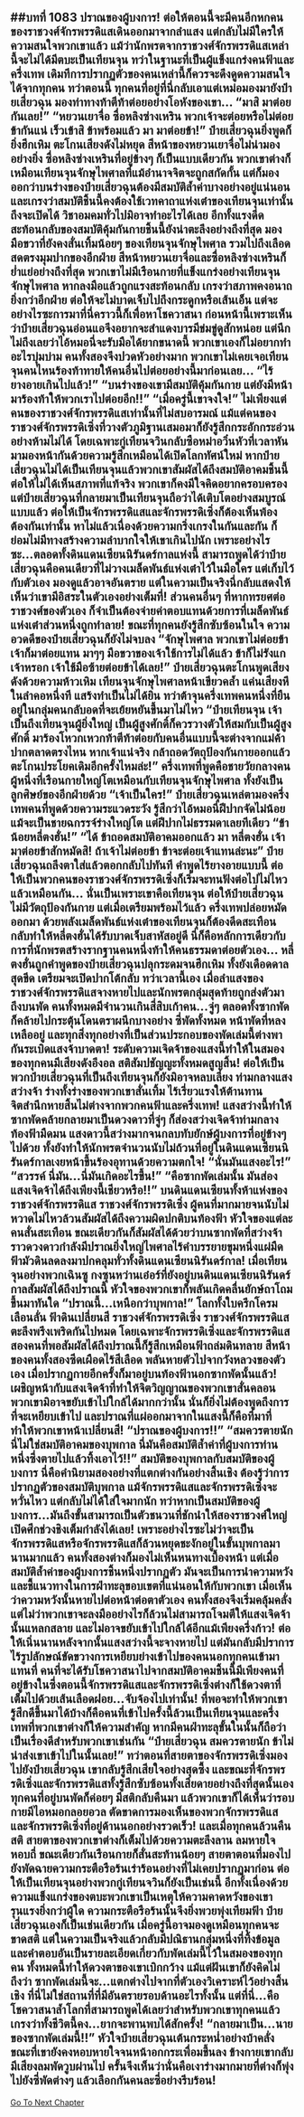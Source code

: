 ##บทที่ 1083 ปราณของผู้บงการ!
ต่อให้ตอนนี้จะมีคนอีกหกคนของราชวงศ์จักรพรรดิแสเดินออกมาจากลำแสง แต่กลับไม่มีใครให้ความสนใจพวกเขาแล้ว แม้ว่านักพรตจากราชวงศ์จักรพรรดิแสเหล่านี้จะไม่ได้มีตบะเป็นเทียนจุน ทว่าในฐานะที่เป็นผู้แข็งแกร่งคนฟ้าและครึ่งเทพ เดิมทีการปรากฏตัวของคนเหล่านี้ก็ควรจะดึงดูดความสนใจได้จากทุกคน
ทว่าตอนนี้ ทุกคนที่อยู่ที่นี่กลับเอาแต่เหม่อมองมายังป๋ายเสี่ยวฉุน มองท่าทางท้าตีท้าต่อยอย่างโอหังของเขา...
“มาสิ มาต่อยกันเลย!”
“หยวนเยาจื่อ ซื่อหลิงซ่างเหริน พวกเจ้าจะต่อยหรือไม่ต่อยข้ากันแน่ เร็วเข้าสิ ข้าพร้อมแล้ว มา มาต่อยข้า!” ป๋ายเสี่ยวฉุนยิ่งพูดก็ยิ่งฮึกเหิม ตะโกนเสียงดังไม่หยุด
สีหน้าของหยวนเยาจื่อไม่น่ามองอย่างยิ่ง ซื่อหลิงซ่างเหรินที่อยู่ข้างๆ ก็เป็นแบบเดียวกัน พวกเขาต่างก็เหมือนเทียนจุนจักษุไพศาลที่แม้อำนาจจิตจะถูกสกัดกั้น แต่ก็มองออกว่าบนร่างของป๋ายเสี่ยวฉุนต้องมีสมบัติล้ำค่าบางอย่างอยู่แน่นอน และเกรงว่าสมบัติชิ้นนี้คงต้องใช้เวทคาถาแห่งเต๋าของเทียนจุนเท่านั้นถึงจะเปิดได้ วิชาอมคมทั่วไปมิอาจทำอะไรได้เลย
อีกทั้งแรงดีดสะท้อนกลับของสมบัติคุ้มกันกายชิ้นนี้ยังน่าตะลึงอย่างถึงที่สุด มองมือขวาที่ยังคงสั่นเทิ้มน้อยๆ ของเทียนจุนจักษุไพศาล รวมไปถึงเลือดสดตรงมุมปากของอีกฝ่าย สีหน้าหยวนเยาจื่อและซื่อหลิงซ่างเหรินก็ย่ำแย่อย่างถึงที่สุด พวกเขาไม่มีเรือนกายที่แข็งแกร่งอย่างเทียนจุนจักษุไพศาล หากลงมือแล้วถูกแรงสะท้อนกลับ เกรงว่าสภาพคงอนาถยิ่งกว่าอีกฝ่าย
ต่อให้จะไม่บาดเจ็บไปถึงกระดูกหรือเส้นเอ็น แต่จะอย่างไรซะการมาที่นี่คราวนี้ก็เพื่อหาโชควาสนา ก่อนหน้านี้เพราะเห็นว่าป๋ายเสี่ยวฉุนอ่อนแอจึงอยากจะสำแดงบารมีข่มขู่ดูสักหน่อย แต่นึกไม่ถึงเลยว่าไอ้หมอนี่จะรับมือได้ยากขนาดนี้ พวกเขาเองก็ไม่อยากทำอะไรบุ่มบ่าม คนทั้งสองจึงปวดหัวอย่างมาก
พวกเขาไม่เคยเจอเทียนจุนคนไหนร้องท้าทายให้คนอื่นไปต่อยอย่างนี้มาก่อนเลย...
“ไร้ยางอายเกินไปแล้ว!”
“บนร่างของเขามีสมบัติคุ้มกันกาย แต่ยังมีหน้ามาร้องท้าให้พวกเราไปต่อยอีก!!”
“เมื่อครู่นี้เขาจงใจ!”
ไม่เพียงแต่คนของราชวงศ์จักรพรรดิแสเท่านั้นที่ไม่สบอารมณ์ แม้แต่คนของราชวงศ์จักรพรรดิเซิ่งที่วางตัวภูมิฐานเสมอมาก็ยังรู้สึกกระอักกระอ่วนอย่างห้ามไม่ได้ โดยเฉพาะกู่เทียนจวินกลับซือหม่าอวิ๋นหัวที่เวลาหันมามองหน้ากันด้วยความรู้สึกเหมือนได้เปิดโลกทัศน์ใหม่
หากป๋ายเสี่ยวฉุนไม่ได้เป็นเทียนจุนแล้วพวกเขาสัมผัสได้ถึงสมบัติอาคมชิ้นนี้ ต่อให้ไม่ได้เห็นสภาพที่แท้จริง พวกเขาก็คงมีใจคิดอยากครอบครอง แต่ป๋ายเสี่ยวฉุนที่กลายมาเป็นเทียนจุนถือว่าได้เติบโตอย่างสมบูรณ์แบบแล้ว ต่อให้เป็นจักรพรรดิแสและจักรพรรดิเซิ่งก็ต้องเห็นพ้องต้องกันเท่านั้น หาไม่แล้วเนื่องด้วยความกริ่งเกรงในกันและกัน ก็ย่อมไม่มีทางสร้างความลำบากใจให้เขาเกินไปนัก
เพราะอย่างไรซะ...ตลอดทั้งดินแดนเซียนนิรันดร์กาลแห่งนี้ สามารถพูดได้ว่าป๋ายเสี่ยวฉุนคือคนเดียวที่ไม่วางเมล็ดพันธ์แห่งเต๋าไว้ในมือใคร แต่เก็บไว้กับตัวเอง มองดูแล้วอาจอันตราย แต่ในความเป็นจริงนี่กลับแสดงให้เห็นว่าเขามีอิสระในตัวเองอย่างเต็มที่!
ส่วนคนอื่นๆ ที่หากทรยศต่อราชวงศ์ของตัวเอง ก็จำเป็นต้องจ่ายค่าตอบแทนด้วยการที่เมล็ดพันธ์แห่งเต๋าส่วนหนึ่งถูกทำลาย!
ขณะที่ทุกคนยังรู้สึกซับซ้อนในใจ ความอวดดีของป๋ายเสี่ยวฉุนก็ยังไม่จบลง
“จักษุไพศาล พวกเขาไม่ต่อยข้า เจ้าก็มาต่อยแทน มาๆๆ มือขวาของเจ้าใช้การไม่ได้แล้ว ข้าก็ไม่รังแกเจ้าหรอก เจ้าใช้มือซ้ายต่อยข้าได้เลย!” ป๋ายเสี่ยวฉุนตะโกนพูดเสียงดังด้วยความห้าวเหิม
เทียนจุนจักษุไพศาลหน้าเขียวคล้ำ แค่นเสียงหึในลำคอหนึ่งที แสร้งทำเป็นไม่ได้ยิน
ทว่าต้าจุนครึ่งเทพคนหนึ่งที่ยืนอยู่ในกลุ่มคนกลับอดที่จะเย้ยหยันขึ้นมาไม่ไหว
“ป๋ายเทียนจุน เจ้าเป็นถึงเทียนจุนผู้ยิ่งใหญ่ เป็นผู้สูงศักดิ์ก็ควรวางตัวให้สมกับเป็นผู้สูงศักดิ์ มาร้องโหวกเหวกท้าตีท้าต่อยกับคนอื่นแบบนี้จะต่างจากแม่ค้าปากตลาดตรงไหน หากเจ้าแน่จริง กล้าถอดวัตถุป้องกันกายออกแล้วตะโกนประโยคเดิมอีกครั้งไหมล่ะ!” ครึ่งเทพที่พูดคือชายวัยกลางคนผู้หนึ่งที่เรือนกายใหญ่โตเหมือนกับเทียนจุนจักษุไพศาล ทั้งยังเป็นลูกศิษย์ของอีกฝ่ายด้วย
“เจ้าเป็นใคร!” ป๋ายเสี่ยวฉุนเหล่ตามองครึ่งเทพคนที่พูดด้วยความระแวดระวัง รู้สึกว่าไอ้หมอนี่ฝีปากจัดไม่น้อย แม้จะเป็นชายฉกรรจ์ร่างใหญ่โต แต่ฝีปากไม่ธรรมดาเลยทีเดียว
“ข้าน้อยหลี่ตงฮั่น!”
“ได้ ข้าถอดสมบัติอาคมออกแล้ว มา หลี่ตงฮั่น เจ้ามาต่อยข้าสักหมัดสิ! ถ้าเจ้าไม่ต่อยข้า ข้าจะต่อยเจ้าแทนล่ะนะ” ป๋ายเสี่ยวฉุนถลึงตาใส่แล้วตอกกลับไปทันที คำพูดไร้ยางอายแบบนี้ ต่อให้เป็นพวกคนของราชวงศ์จักรพรรดิเซิ่งก็เริ่มจะทนฟังต่อไปไม่ไหวแล้วเหมือนกัน...
นั่นเป็นเพราะเขาคือเทียนจุน ต่อให้ป๋ายเสี่ยวฉุนไม่มีวัตถุป้องกันกาย แต่เมื่อเตรียมพร้อมไว้แล้ว ครึ่งเทพปล่อยหมัดออกมา ด้วยพลังเมล็ดพันธ์แห่งเต๋าของเทียนจุนก็ต้องดีดสะเทือนกลับทำให้หลี่ตงฮั่นได้รับบาดเจ็บสาหัสอยู่ดี
นี่ก็คือหลักการเดียวกับการที่นักพรตสร้างรากฐานคนหนึ่งท้าให้คนธรรมดาต่อยตัวเอง...
หลี่ตงฮั่นถูกคำพูดของป๋ายเสี่ยวฉุนปลุกระดมจนฮึกเหิม ทั้งยังเดือดดาลสุดขีด เตรียมจะเปิดปากโต้กลับ ทว่าเวลานี้เอง เมื่อลำแสงของราชวงศ์จักรพรรดิแสจางหายไปและนักพรตกลุ่มสุดท้ายถูกส่งตัวมาถึงบนพัด คนทั้งหมดมีจำนวนเกินสี่สิบเก้าคน...จู่ๆ ตลอดทั้งซากพัดก็คล้ายไปกระตุ้นโดนตราผนึกบางอย่าง ซี่พัดทั้งหมด หน้าพัดที่หลงเหลืออยู่ และทุกสิ่งทุกอย่างที่เป็นส่วนประกอบของพัดเล่มนี้ต่างพากันระเบิดแสงจ้าบาดตา!
ระดับความเจิดจ้าของแสงนี้ทำให้ในสมองของทุกคนมีเสียงดังอึงอล สติสัมปชัญญะทั้งหมดสูญสิ้น!
ต่อให้เป็นพวกป๋ายเสี่ยวฉุนที่เป็นถึงเทียนจุนก็ยังมิอาจหลบเลี่ยง ท่ามกลางแสงสว่างจ้า ร่างทั้งร่างของพวกเขาสั่นเทิ้ม ไร้เรี่ยวแรงให้ต้านทาน จิตสำนึกหายสิ้นไม่ต่างจากพวกคนฟ้าและครึ่งเทพ!
แสงสว่างนี้ทำให้ซากพัดคล้ายกลายมาเป็นดวงดาวที่จู่ๆ ก็ส่องสว่างเจิดจ้าท่ามกลางท้องฟ้ามืดมน
แสงดาวนี้สว่างมากจนกลบทับยักษ์ผู้บงการที่อยู่ข้างๆ ไปด้วย ทั้งยังทำให้นักพรตจำนวนนับไม่ถ้วนที่อยู่ในดินแดนเซียนนิรันดร์กาลเงยหน้าขึ้นร้องอุทานด้วยความตกใจ!
“นั่นมันแสงอะไร!”
“สวรรค์ นี่มัน...นี่มันเกิดอะไรขึ้น!”
“คือซากพัดเล่มนั้น มันส่องแสงเจิดจ้าได้ถึงเพียงนี้เชียวหรือ!!”
บนดินแดนเซียนทั้งห้าแห่งของราชวงศ์จักรพรรดิแส ราชวงศ์จักรพรรดิเซิ่ง ผู้คนที่มากมายจนนับไม่หวาดไม่ไหวล้วนสัมผัสได้ถึงความผิดปกติบนท้องฟ้า หัวใจของแต่ละคนสั่นสะเทือน ขณะเดียวกันก็สัมผัสได้ด้วยว่าบนซากพัดที่สว่างจ้าราวดวงดาวกำลังมีปราณยิ่งใหญ่ไพศาลไร้คำบรรยายขุมหนึ่งแผ่มืดฟ้ามัวดินลดลงมาปกคลุมทั่วทั้งดินแดนเซียนนิรันดร์กาล!
เมื่อเทียนจุนอย่างพวกเฉินซู กงซุนหว่านเอ๋อร์ที่ยังอยู่บนดินแดนเซียนนิรันดร์กาลสัมผัสได้ถึงปราณนี้ หัวใจของพวกเขาก็พลันเกิดคลื่นยักษ์ถาโถมขึ้นมาทันใด
“ปราณนี้...เหนือกว่าบุพกาล!”
โลกทั้งใบครึกโครมเลือนลั่น ฟ้าดินเปลี่ยนสี ราชวงศ์จักรพรรดิเซิ่ง ราชวงศ์จักรพรรดิแสตะลึงพรึงเพริดกันไปหมด โดยเฉพาะจักรพรรดิเซิ่งและจักรพรรดิแสสองคนที่พอสัมผัสได้ถึงปราณนี้ก็รู้สึกเหมือนฟ้าถล่มดินทลาย สีหน้าของคนทั้งสองซีดเผือดไร้สีเลือด พลันหายตัวไปจากวังหลวงของตัวเอง เมื่อปรากฏกายอีกครั้งก็มาอยู่บนท้องฟ้านอกซากพัดนั้นแล้ว!
เผชิญหน้ากับแสงเจิดจ้าที่ทำให้จิตวิญญาณของพวกเขาสั่นคลอน พวกเขามิอาจขยับเข้าไปใกล้ได้มากกว่านั้น นั่นก็ยิ่งไม่ต้องพูดถึงการที่จะเหยียบเข้าไป และปราณที่แผ่ออกมาจากในแสงนี้ก็คือที่มาที่ทำให้พวกเขาหน้าเปลี่ยนสี!
“ปราณของผู้บงการ!!”
“สมควรตายนัก นี่ไม่ใช่สมบัติอาคมของบุพกาล นี่มันคือสมบัติล้ำค่าที่ผู้บงการท่านหนึ่งซึ่งตายไปแล้วทิ้งเอาไว้!!”
สมบัติของบุพกาลกับสมบัติของผู้บงการ นี่คือคำนิยามสองอย่างที่แตกต่างกันอย่างสิ้นเชิง ต้องรู้ว่าการปรากฏตัวของสมบัติบุพกาล แม้จักรพรรดิแสและจักรพรรดิเซิ่งจะหวั่นไหว แต่กลับไม่ได้ใส่ใจมากนัก ทว่าหากเป็นสมบัติของผู้บงการ...มันถึงขั้นสามารถเป็นตัวชนวนที่ชักนำให้สองราชวงศ์ใหญ่เปิดศึกช่วงชิงเต็มกำลังได้เลย!
เพราะอย่างไรซะไม่ว่าจะเป็นจักรพรรดิแสหรือจักรพรรดิแสก็ล้วนหยุดชะงักอยู่ในขั้นบุพกาลมานานมากแล้ว คนทั้งสองต่างก็มองไม่เห็นหนทางเบื้องหน้า แต่เมื่อสมบัติล้ำค่าของผู้บงการชิ้นหนึ่งปรากฏตัว มันจะเป็นการนำความหวังและชี้แนวทางในการฝ่าทะลุขอบเขตที่แน่นอนให้กับพวกเขา
เมื่อเห็นว่าความหวังนั้นหายไปต่อหน้าต่อตาตัวเอง คนทั้งสองจึงเริ่มคลุ้มคลั่ง แต่ไม่ว่าพวกเขาจะลงมืออย่างไรก็ล้วนไม่สามารถโจมตีให้แสงเจิดจ้านั้นแหลกสลาย และไม่อาจขยับเข้าไปใกล้ได้อีกแม้เพียงครึ่งก้าว!
ต่อให้เนิ่นนานหลังจากนั้นแสงสว่างนี้จะจางหายไป แต่มันกลับมีปราการไร้รูปลักษณ์ขัดขวางการเหยียบย่างเข้าไปของคนนอกทุกคนเข้ามาแทนที่ คนที่จะได้รับโชควาสนาไปจากสมบัติอาคมชิ้นนี้มีเพียงคนที่อยู่ข้างในซึ่งตอนนี้จักรพรรดิแสและจักรพรรดิเซิ่งต่างก็ใช้ดวงตาที่เต็มไปด้วยเส้นเลือดฝอย...จับจ้องไปเท่านั้น!
ที่พอจะทำให้พวกเขารู้สึกดีขึ้นมาได้บ้างก็คือคนที่เข้าไปครั้งนี้ล้วนเป็นเทียนจุนและครึ่งเทพที่พวกเขาต่างก็ให้ความสำคัญ หากมีคนฝ่าทะลุขั้นในนั้นก็ถือว่าเป็นเรื่องดีสำหรับพวกเขาเช่นกัน
“ป๋ายเสี่ยวฉุน สมควรตายนัก ข้าไม่น่าส่งเขาเข้าไปในนั้นเลย!” ทว่าตอนที่สายตาของจักรพรรดิเซิ่งมองไปยังป๋ายเสี่ยวฉุน เขากลับรู้สึกเสียใจอย่างสุดซึ้ง
และขณะที่จักรพรรดิเซิ่งและจักรพรรดิแสทั้งรู้สึกซับซ้อนทั้งเสียดายอย่างถึงที่สุดนั้นเอง ทุกคนที่อยู่บนพัดก็ค่อยๆ มีสติกลับคืนมา แล้วพวกเขาก็ได้เห็นว่ารอบกายมีไอหมอกลอยอวล ตัดขาดการมองเห็นของพวกจักรพรรดิแสและจักรพรรดิเซิ่งที่อยู่ด้านนอกอย่างรวดเร็ว!
และเมื่อทุกคนล้วนคืนสติ สายตาของพวกเขาต่างก็เต็มไปด้วยความตะลึงลาน ลมหายใจหอบถี่ ขณะเดียวกันเรือนกายก็สั่นสะท้านน้อยๆ สายตาตอนที่มองไปยังพัดฉายความกระตือรือร้นเร่าร้อนอย่างที่ไม่เคยปรากฏมาก่อน
ต่อให้เป็นเทียนจุนอย่างพวกกู่เทียนจวินก็ยังเป็นเช่นนี้ อีกทั้งเนื่องด้วยความแข็งแกร่งของตบะพวกเขาเป็นเหตุให้ความคาดหวังของเขารุนแรงยิ่งกว่าผู้ใด ความกระตือรือร้นนั้นจึงยิ่งพวยพุ่งเทียมฟ้า
ป๋ายเสี่ยวฉุนเองก็เป็นเช่นเดียวกัน เมื่อครู่นี้อาจมองดูเหมือนทุกคนจะขาดสติ แต่ในความเป็นจริงแล้วกลับมีปณิธานกลุ่มหนึ่งที่ทิ้งข้อมูลและคำตอบอันเป็นรายละเอียดเกี่ยวกับพัดเล่มนี้ไว้ในสมองของทุกคน ทั้งหมดนี้ทำให้ดวงตาของเขาเบิกกว้าง แม้แต่ฝันเขาก็ยังคิดไม่ถึงว่า ซากพัดเล่มนี้จะ...แตกต่างไปจากที่ตัวเองวิเคราะห์ไว้อย่างสิ้นเชิง ที่นี่ไม่ใช่สถานที่ที่มีอันตรายรอบด้านอะไรทั้งนั้น แต่ที่นี่...คือโชควาสนาล้ำโลกที่สามารถพูดได้เลยว่าสำหรับพวกเขาทุกคนแล้ว เกรงว่าทั้งชีวิตนี้คง...ยากจะพานพบได้สักครั้ง!
“กลายมาเป็น...นายของซากพัดเล่มนี้!!” หัวใจป๋ายเสี่ยวฉุนเต้นกระหน่ำอย่างบ้าคลั่ง ขณะที่เขายังคงหอบหายใจจนหน้าอกกระเพื่อมขึ้นลง ข้างกายเขากลับมีเสียงลมพัดวูบผ่านไป ครั้นจึงเห็นว่านั่นคือเงาร่างมากมายที่ต่างก็พุ่งไปยังซี่พัดต่างๆ แล้วเลือกกันคนละซี่อย่างรีบร้อน!
------


[Go To Next Chapter]( ./56.md)